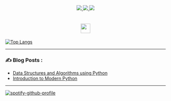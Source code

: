 
<div id="badges" align="center">
 <a href="https://www.linkedin.com/in/troye-gilbert-94663a1a7"/> 
  <img src="https://img.shields.io/badge/LinkedIn-blue?style=for-the-badge&logo=linkedin&logoColor=white"/>
 </a>
 <a href="https://dev.to/troyegilbert">
  <img src="https://img.shields.io/badge/Dev-black?style=for-the-badge&logo=dev&logoColor=white"/>
 </a>
 <a href="https://twitter.com/troyegilbert">
  <img src="https://img.shields.io/badge/Twitter-blue?style=for-the-badge&logo=twitter&logoColor=white"/>
  </a>
       
</div>
<h1 align="center">
  <img src="https://media.giphy.com/media/hvRJCLFzcasrR4ia7z/giphy.gif" width="30px"/>
</h1>


[![Top Langs](https://github-readme-stats.vercel.app/api/top-langs/?username=franchiseBoyz&layout=compact&theme=vision-friendly-dark)](https://github.com/anuraghazra/github-readme-stats)

---

### :writing_hand: Blog Posts :
<!-- BLOG-POST-LIST:START -->
- [Data Structures and Algorithms using Python](https://dev.to/troyegilbert/data-structures-and-algorithms-using-python-1m7l)
- [Introduction to Modern Python](https://dev.to/troyegilbert/introduction-to-modern-python-2288)
<!-- BLOG-POST-LIST:END -->

---
[![spotify-github-profile](https://spotify-github-profile.vercel.app/api/view?uid=31wjfh7sviv3w5fqgdrgkmjuo4j4&cover_image=true&theme=default)](https://github.com/kittinan/spotify-github-profile)





